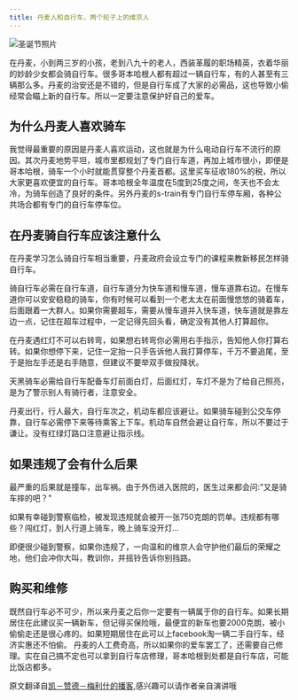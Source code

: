 ```yaml
---
title: 丹麦人和自行车，两个轮子上的维京人
---
```

![圣诞节照片](https://www.howtoliveindenmark.com/wp-content/uploads/2013/09/final_danes_and_biking.png)

在丹麦，小到两三岁的小孩，老到八九十的老人，西装革履的职场精英，衣着华丽的妙龄少女都会骑自行车。很多哥本哈根人都有超过一辆自行车，有的人甚至有三辆那么多。丹麦的治安还是不错的，但是自行车成了大家的必需品，这也导致小偷经常会瞄上新的自行车。所以一定要注意保护好自己的爱车。

## 为什么丹麦人喜欢骑车
我觉得最重要的原因是丹麦人喜欢运动，这也就是为什么电动自行车不流行的原因。其次丹麦地势平坦，城市里都规划了专门自行车道，再加上城市很小，即便是哥本哈根，骑车一个小时就能贯穿整个丹麦首都。这里买车征收180%的税，所以大家更喜欢便宜的自行车。哥本哈根全年温度在5度到25度之间，冬天也不会太冷，为骑车创造了良好的条件。另外丹麦的s-train有专门自行车停车厢，各种公共场合都有专门的自行车停车位。

## 在丹麦骑自行车应该注意什么
在丹麦学习怎么骑自行车相当重要，丹麦政府会设立专门的课程来教新移民怎样骑自行车。

骑自行车必需在自行车道，自行车道分为快车道和慢车道，慢车道靠右边。在慢车道你可以安安稳稳的骑车，你有时候可以看到一个老太太在前面慢悠悠的骑着车，后面跟着一大群人。如果你需要超车，需要从慢车道并入快车道，快车道就是靠左边一点，记住在超车过程中，一定记得先回头看，确定没有其他人打算超你。

在丹麦遇红灯不可以右转弯，如果想右转弯你必需用右手指示，告知他人你打算右转。如果你想停下来，记住一定抬一只手告诉他人我打算停车，千万不要追尾，至于是抬左手还是右手随意，但建议不要举双手做投降状。

天黑骑车必需给自行车配备车灯前面白灯，后面红灯，车灯不是为了给自己照亮，是为了警示别人有骑行者，注意安全。

丹麦出行，行人最大，自行车次之，机动车都应该避让。如果骑车碰到公交车停靠，自行车必需停下来等待乘客上下车。机动车自然会避让自行车，所以不要过于谦让。没有红绿灯路口注意避让指示线。

## 如果违规了会有什么后果
最严重的后果就是撞车，出车祸。由于外伤进入医院的，医生过来都会问:"又是骑车摔的吧？"

如果有幸碰到警察临检，被发现违规就会被开一张750克朗的罚单。违规都有哪些？闯红灯，到人行道上骑车，晚上骑车没开灯...

即便很少碰到警察，如果你违规了，一向温和的维京人会守护他们最后的荣耀之地，他们会冲你大叫，教训你，并摇铃告诉你别挡路。

## 购买和维修
既然自行车必不可少，所以来丹麦之后你一定要有一辆属于你的自行车。如果长期居住在此建议买一辆新车，但记得买保险哦，最便宜的新车也要2000克朗，被小偷偷走还是很心疼的。如果短期居住在此可以上facebook淘一辆二手自行车，经济实惠还不怕偷。
丹麦的人工费奇高，所以如果你的爱车罢工了，还需要自己修理。实在自己搞不定也可以拿到自行车店修理，哥本哈根到处都是自行车店，可能比饭店都多。

原文翻译自[凯－赞德－梅利什的播客](https://www.howtoliveindenmark.com/stories-about-life-in-denmark/danes-and-bicycles-cycling-denmark-bicycles-danish-bikes/),感兴趣可以请作者亲自演讲哦
